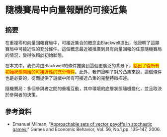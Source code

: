 # 隨機賽局中向量報酬的可接近集

## 摘要

在重複零和向量回報賽局中，可接近集合的概念由Blackwell提出，他證明了這類賽局中可接近性的充分條件。這個概念最近被推廣到具有向量回報的任意隨機賽局的情況，變得依賴於初始狀態。

在本文中，我們將由Blackwell的條件推廣到這個更廣泛的背景下，<mark style="color:red;">給出了從所有初始狀態開始的可接近性的充分條件</mark>。此外，我們證明了對於凸集來說，這個條件也是必要的，從而提供了遊戲中所有可接近凸集的完整特徵描述。

隨機賽局：多個參與者之間的重複互動，其中環境的底層狀態隨機變化，並且取決於參與者的決策。

## 參考資料

* Emanuel Milman, "[Approachable sets of vector payoffs in stochastic games.](https://www.sciencedirect.com/science/article/abs/pii/S0899825605000783)" Games and Economic Behavior, Vol. 56, No.1,pp. 135-147, 2006.
